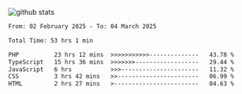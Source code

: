 
![github stats](https://github-readme-stats.vercel.app/api?username=realmahd1&show_icons=true&theme=codeSTACKr&hide_rank=true&count_private=true)

<!--START_SECTION:waka-->

```txt
From: 02 February 2025 - To: 04 March 2025

Total Time: 53 hrs 1 min

PHP          23 hrs 12 mins  >>>>>>>>>>>--------------   43.78 %
TypeScript   15 hrs 36 mins  >>>>>>>------------------   29.44 %
JavaScript   6 hrs           >>>----------------------   11.32 %
CSS          3 hrs 42 mins   >>-----------------------   06.99 %
HTML         2 hrs 27 mins   >------------------------   04.63 %
```

<!--END_SECTION:waka-->
